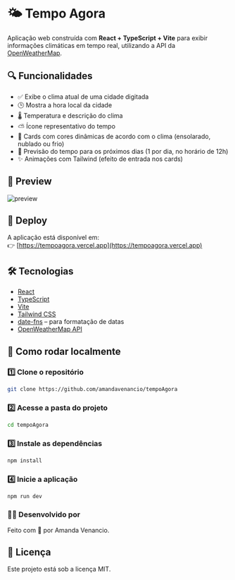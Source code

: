 # 🌤️ Tempo Agora

Aplicação web construída com **React + TypeScript + Vite** para exibir informações climáticas em tempo real, utilizando a API da [OpenWeatherMap](https://openweathermap.org/api).

## 🔍 Funcionalidades

- ✅ Exibe o clima atual de uma cidade digitada
- 🕒 Mostra a hora local da cidade
- 🌡️ Temperatura e descrição do clima
- ⛅ Ícone representativo do tempo
- 🎨 Cards com cores dinâmicas de acordo com o clima (ensolarado, nublado ou frio)
- 📆 Previsão do tempo para os próximos dias (1 por dia, no horário de 12h)
- ✨ Animações com Tailwind (efeito de entrada nos cards)

## 📸 Preview

![preview](link-para-screenshot-ou-gif-aqui)

## 🚀 Deploy

A aplicação está disponível em:  
👉 [https://tempoagora.vercel.app](https://tempoagora.vercel.app)

## 🛠️ Tecnologias

- [React](https://reactjs.org/)
- [TypeScript](https://www.typescriptlang.org/)
- [Vite](https://vitejs.dev/)
- [Tailwind CSS](https://tailwindcss.com/)
- [date-fns](https://date-fns.org/) – para formatação de datas
- [OpenWeatherMap API](https://openweathermap.org/api)

## 🧪 Como rodar localmente

### 1️⃣ **Clone o repositório**  
```bash
git clone https://github.com/amandavenancio/tempoAgora
```

### 2️⃣ **Acesse a pasta do projeto**
```sh
cd tempoAgora
```

### 3️⃣ **Instale as dependências**
```sh
npm install
```

### 4️⃣ **Inicie a aplicação**
```sh
npm run dev
```

### 🙋‍♀️ Desenvolvido por
Feito com 💜 por Amanda Venancio.

## 📄 Licença

Este projeto está sob a licença MIT.